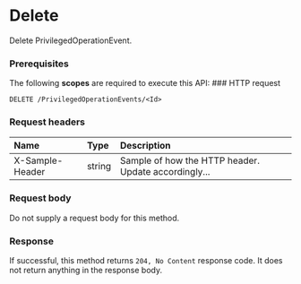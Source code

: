 # Delete

Delete PrivilegedOperationEvent.
### Prerequisites
The following **scopes** are required to execute this API: ### HTTP request
<!-- { "blockType": "ignored" } -->
```http
DELETE /PrivilegedOperationEvents/<Id>

```
### Request headers
| Name       | Type | Description|
|:---------------|:--------|:----------|
| X-Sample-Header  | string  | Sample of how the HTTP header. Update accordingly...|

### Request body
Do not supply a request body for this method.


### Response
If successful, this method returns `204, No Content` response code. It does not return anything in the response body.


<!-- uuid: cf5aabe3-79eb-46f2-9a50-3f117eaa8068
2015-10-15 04:04:58 UTC -->
<!-- {
  "type": "#page.annotation",
  "description": "Delete",
  "keywords": "",
  "section": "documentation",
  "tocPath": ""
}-->